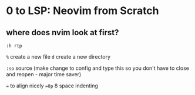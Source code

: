 # 0 to LSP: Neovim from Scratch

## where does nvim look at first?
`:h rtp`


`%` create a new file
`d` create a new directory

`:so` source (make change to config and type this so you don't have to close and
reopen - major time saver)

`=` to align nicely
`=8p` 8 space indenting





